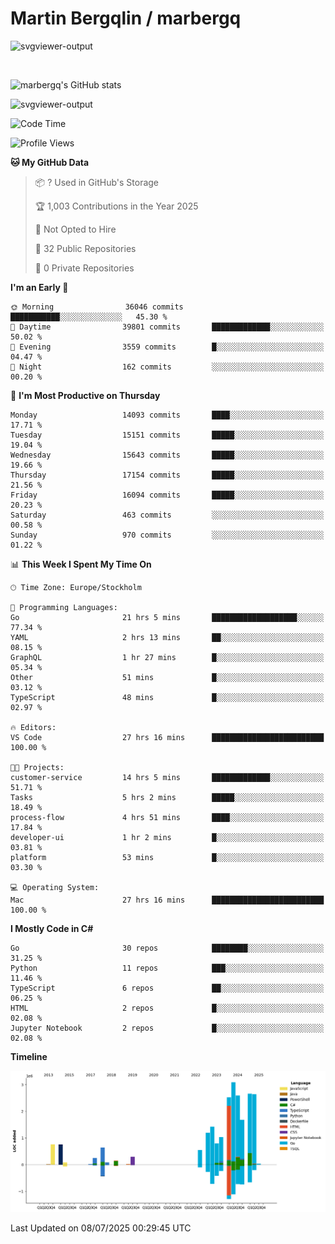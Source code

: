 # Martin Bergqlin / marbergq

![svgviewer-output](https://user-images.githubusercontent.com/2405410/206014777-22d41ecb-c24f-421d-b7d9-bba2cb5bb0de.svg)

<br>

<!--- [![Martin's Week](https://github-readme-stats.vercel.app/api/wakatime?username=marbergq&theme=dark)](https://github.com/anuraghazra/github-readme-stats) -->

![marbergq's GitHub stats](https://github-readme-stats.vercel.app/api?username=marbergq&count_private=true&show_icons=true)

![svgviewer-output](https://wakatime.com/badge/user/3f0a2069-6683-4e19-9a4a-7d21ea815067.svg)

<!--START_SECTION:waka-->
![Code Time](http://img.shields.io/badge/Code%20Time-5%2C238%20hrs%2030%20mins-blue)

![Profile Views](http://img.shields.io/badge/Profile%20Views-0-blue)

**🐱 My GitHub Data** 

> 📦 ? Used in GitHub's Storage 
 > 
> 🏆 1,003 Contributions in the Year 2025
 > 
> 🚫 Not Opted to Hire
 > 
> 📜 32 Public Repositories 
 > 
> 🔑 0 Private Repositories 
 > 
**I'm an Early 🐤** 

```text
🌞 Morning                36046 commits       ███████████░░░░░░░░░░░░░░   45.30 % 
🌆 Daytime                39801 commits       █████████████░░░░░░░░░░░░   50.02 % 
🌃 Evening                3559 commits        █░░░░░░░░░░░░░░░░░░░░░░░░   04.47 % 
🌙 Night                  162 commits         ░░░░░░░░░░░░░░░░░░░░░░░░░   00.20 % 
```
📅 **I'm Most Productive on Thursday** 

```text
Monday                   14093 commits       ████░░░░░░░░░░░░░░░░░░░░░   17.71 % 
Tuesday                  15151 commits       █████░░░░░░░░░░░░░░░░░░░░   19.04 % 
Wednesday                15643 commits       █████░░░░░░░░░░░░░░░░░░░░   19.66 % 
Thursday                 17154 commits       █████░░░░░░░░░░░░░░░░░░░░   21.56 % 
Friday                   16094 commits       █████░░░░░░░░░░░░░░░░░░░░   20.23 % 
Saturday                 463 commits         ░░░░░░░░░░░░░░░░░░░░░░░░░   00.58 % 
Sunday                   970 commits         ░░░░░░░░░░░░░░░░░░░░░░░░░   01.22 % 
```


📊 **This Week I Spent My Time On** 

```text
🕑︎ Time Zone: Europe/Stockholm

💬 Programming Languages: 
Go                       21 hrs 5 mins       ███████████████████░░░░░░   77.34 % 
YAML                     2 hrs 13 mins       ██░░░░░░░░░░░░░░░░░░░░░░░   08.15 % 
GraphQL                  1 hr 27 mins        █░░░░░░░░░░░░░░░░░░░░░░░░   05.34 % 
Other                    51 mins             █░░░░░░░░░░░░░░░░░░░░░░░░   03.12 % 
TypeScript               48 mins             █░░░░░░░░░░░░░░░░░░░░░░░░   02.97 % 

🔥 Editors: 
VS Code                  27 hrs 16 mins      █████████████████████████   100.00 % 

🐱‍💻 Projects: 
customer-service         14 hrs 5 mins       █████████████░░░░░░░░░░░░   51.71 % 
Tasks                    5 hrs 2 mins        █████░░░░░░░░░░░░░░░░░░░░   18.49 % 
process-flow             4 hrs 51 mins       ████░░░░░░░░░░░░░░░░░░░░░   17.84 % 
developer-ui             1 hr 2 mins         █░░░░░░░░░░░░░░░░░░░░░░░░   03.81 % 
platform                 53 mins             █░░░░░░░░░░░░░░░░░░░░░░░░   03.30 % 

💻 Operating System: 
Mac                      27 hrs 16 mins      █████████████████████████   100.00 % 
```

**I Mostly Code in C#** 

```text
Go                       30 repos            ████████░░░░░░░░░░░░░░░░░   31.25 % 
Python                   11 repos            ███░░░░░░░░░░░░░░░░░░░░░░   11.46 % 
TypeScript               6 repos             ██░░░░░░░░░░░░░░░░░░░░░░░   06.25 % 
HTML                     2 repos             █░░░░░░░░░░░░░░░░░░░░░░░░   02.08 % 
Jupyter Notebook         2 repos             █░░░░░░░░░░░░░░░░░░░░░░░░   02.08 % 
```



**Timeline**

![Lines of Code chart](https://raw.githubusercontent.com/marbergq/marbergq/main/assets/bar_graph.png)


 Last Updated on 08/07/2025 00:29:45 UTC
<!--END_SECTION:waka-->
